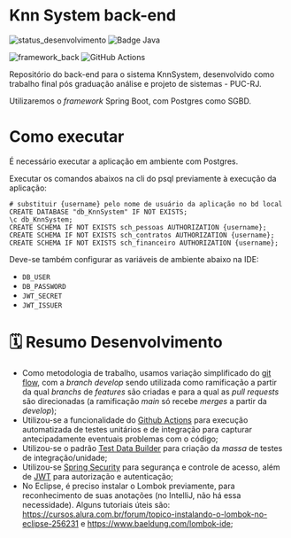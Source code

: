 Knn System back-end
=

![status_desenvolvimento](https://img.shields.io/static/v1?label=Status&message=Em%20Desenvolvimento&color=yellow&style=for-the-badge)
![Badge Java](https://img.shields.io/static/v1?label=Java&message=17&color=orange&style=for-the-badge&logo=java)

![framework_back](https://img.shields.io/badge/Spring_Boot-F2F4F9?style=for-the-badge&logo=spring-boot)
![GitHub Actions](https://img.shields.io/badge/github%20actions-%232671E5.svg?style=for-the-badge&logo=githubactions&logoColor=white)

Repositório do back-end para o sistema KnnSystem, desenvolvido como trabalho final pós graduação análise e projeto de sistemas - PUC-RJ.

Utilizaremos o *framework* Spring Boot, com Postgres como SGBD.

# Como executar

É necessário executar a aplicação em ambiente com Postgres.

Executar os comandos abaixos na cli do psql previamente à execução da aplicação:

```
# substituir {username} pelo nome de usuário da aplicação no bd local
CREATE DATABASE "db_KnnSystem" IF NOT EXISTS;
\c db_KnnSystem;
CREATE SCHEMA IF NOT EXISTS sch_pessoas AUTHORIZATION {username};
CREATE SCHEMA IF NOT EXISTS sch_contratos AUTHORIZATION {username};
CREATE SCHEMA IF NOT EXISTS sch_financeiro AUTHORIZATION {username};
```

Deve-se também configurar as variáveis de ambiente abaixo na IDE:

* `DB_USER`
* `DB_PASSWORD`
* `JWT_SECRET`
* `JWT_ISSUER`

# 🗓️ Resumo Desenvolvimento

* Como metodologia de trabalho, usamos variação simplificado do [git flow](https://www.atlassian.com/br/git/tutorials/comparing-workflows/gitflow-workflow), com a *branch* *develop* sendo utilizada como ramificação a partir da qual *branchs* de *features* são criadas e para a qual as *pull requests* são direcionadas (a ramificação *main* só recebe *merges* a partir da *develop*);
* Utilizou-se a funcionalidade do [Github Actions](https://docs.github.com/pt/actions) para execução automatizada de testes unitários e de integração para capturar antecipadamente eventuais problemas com o código;
* Utilizou-se o padrão [Test Data Builder](https://robsoncastilho.com.br/2020/03/27/test-data-builders-voce-esta-usando-corretamente/) para criação da *massa* de testes de integração/unidade;
* Utilizou-se [Spring Security](https://docs.spring.io/spring-security/reference/index.html) para segurança e controle de acesso, além de [JWT](https://github.com/auth0/java-jwt) para autorização e autenticação; 
* No Eclipse, é preciso instalar o Lombok previamente, para reconhecimento de suas anotações (no IntelliJ, não há essa necessidade). Alguns tutoriais úteis são: https://cursos.alura.com.br/forum/topico-instalando-o-lombok-no-eclipse-256231 e https://www.baeldung.com/lombok-ide;